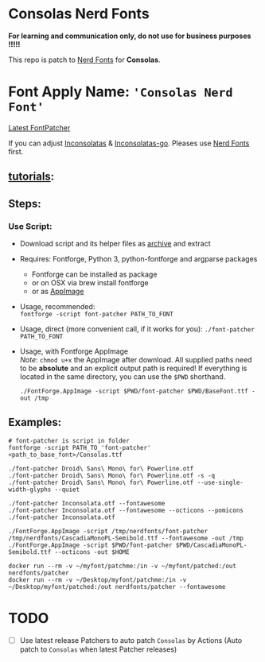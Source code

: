 # Consolas Nerd Fonts

**For learning and communication only, do not use for business purposes !!!!!**

This repo is patch to [Nerd Fonts](https://github.com/ryanoasis/nerd-fonts) for **Consolas**.

# Font Apply Name: `'Consolas Nerd Font'`

[Latest FontPatcher](https://github.com/ryanoasis/nerd-fonts/releases/latest/download/FontPatcher.zip)

If you can adjust [Inconsolatas](https://github.com/ryanoasis/nerd-fonts/tree/master/patched-fonts/Inconsolata) & [Inconsolatas-go](https://github.com/ryanoasis/nerd-fonts/blob/master/patched-fonts/InconsolataGo). Pleases use [Nerd Fonts](https://github.com/ryanoasis/nerd-fonts) first.

## [tutorials](https://github.com/ryanoasis/nerd-fonts/blob/master/readme.md#font-patcher):
## Steps:
### Use Script:
- Download script and its helper files as [archive](https://github.com/ryanoasis/nerd-fonts/releases/latest/download/FontPatcher.zip) and extract
- Requires: Fontforge, Python 3, python-fontforge and argparse packages
    - Fontforge can be installed as package
    - or on OSX via brew install fontforge
    - or as [AppImage](https://github.com/fontforge/fontforge/releases)
- Usage, recommended:  
`fontforge -script font-patcher PATH_TO_FONT`
- Usage, direct (more convenient call, if it works for you):
`./font-patcher PATH_TO_FONT`
- Usage, with Fontforge AppImage  
_Note_: `chmod u+x` the AppImage after download. All supplied paths need to be **absolute** and an explicit output path is required! If everything is located in the same directory, you can use the `$PWD` shorthand.

  ```
  ./FontForge.AppImage -script $PWD/font-patcher $PWD/BaseFont.ttf -out /tmp
  ```

## Examples:

```
# font-patcher is script in folder
fontforge -script PATH_TO_'font-patcher' <path_to_base_font>/Consolas.ttf

./font-patcher Droid\ Sans\ Mono\ for\ Powerline.otf
./font-patcher Droid\ Sans\ Mono\ for\ Powerline.otf -s -q
./font-patcher Droid\ Sans\ Mono\ for\ Powerline.otf --use-single-width-glyphs --quiet

./font-patcher Inconsolata.otf --fontawesome
./font-patcher Inconsolata.otf --fontawesome --octicons --pomicons
./font-patcher Inconsolata.otf

./FontForge.AppImage -script /tmp/nerdfonts/font-patcher /tmp/nerdfonts/CascadiaMonoPL-Semibold.ttf --fontawesome -out /tmp
./FontForge.AppImage -script $PWD/font-patcher $PWD/CascadiaMonoPL-Semibold.ttf --octicons -out $HOME

docker run --rm -v ~/myfont/patchme:/in -v ~/myfont/patched:/out nerdfonts/patcher
docker run --rm -v ~/Desktop/myfont/patchme:/in -v ~/Desktop/myfont/patched:/out nerdfonts/patcher --fontawesome
```

# TODO
- [ ] Use latest release Patchers to auto patch `Consolas` by Actions (Auto patch to `Consolas` when latest Patcher releases)